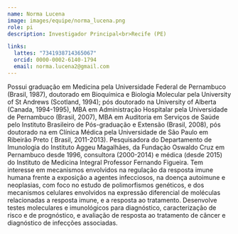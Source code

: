 ```yaml
---
name: Norma Lucena
image: images/equipe/norma_lucena.png
role: pi
description: Investigador Principal<br>Recife (PE)

links:
  lattes: "7341938714365067"
  orcid: 0000-0002-6140-1794
  email: norma.lucena2@gmail.com
---
```


Possui graduação em Medicina pela Universidade Federal de Pernambuco (Brasil, 1987), doutorado em Bioquímica e Biologia Molecular pela University of St Andrews (Scotland, 1994); pós doutorado na University of Alberta (Canada, 1994-1995), MBA em Administração Hospitalar pela Universidade de Pernambuco (Brasil, 2007), MBA em Auditoria em Serviços de Saúde pelo Instituto Brasileiro de Pós-graduação e Extensão (Brasil, 2008), pós doutorado na em Clínica Médica pela Universidade de São Paulo em Ribeirão Preto ( Brasil, 2011-2013). Pesquisadora do Departamento de Imunologia do Instituto Aggeu Magalhães, da Fundação Oswaldo Cruz em Pernambuco desde 1996, consultora (2000-2014) e médica (desde 2015) do Instituto de Medicina Integral Professor Fernando Figueira. Tem interesse em mecanismos envolvidos na regulação da resposta imune humana frente a exposição a agentes infecciosos, na doença autoimune e neoplasias, com foco no estudo de polimorfismos genéticos, e dos mecanismos celulares envolvidos na expressão diferencial de moléculas relacionadas a resposta imune, e a resposta ao tratamento. Desenvolve testes moleculares e imunológicos para diagnóstico, caracterização de risco e de prognóstico, e avaliação de resposta ao tratamento de câncer e diagnóstico de infecções associadas. 
